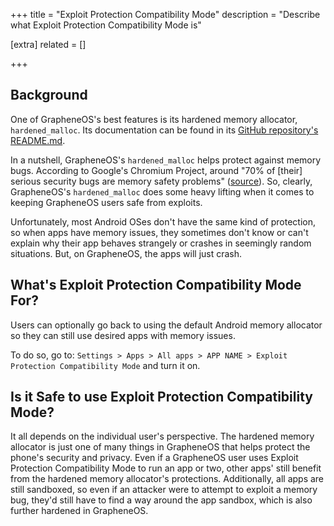 +++
title = "Exploit Protection Compatibility Mode"
description = "Describe what Exploit Protection Compatibility Mode is"

[extra]
related = []

+++

## Background 
One of GrapheneOS's best features is its hardened memory allocator, `hardened_malloc`. Its documentation can be found in its [GitHub repository's README.md](https://github.com/GrapheneOS/hardened_malloc).

In a nutshell, GrapheneOS's `hardened_malloc` helps protect against memory bugs. According to Google's Chromium Project, around "70% of [their] serious security bugs are memory safety problems" ([source](https://www.chromium.org/Home/chromium-security/memory-safety/)). So, clearly, GrapheneOS's `hardened_malloc` does some heavy lifting when it comes to keeping GrapheneOS users safe from exploits.

Unfortunately, most Android OSes don't have the same kind of protection, so when apps have memory issues, they sometimes don't know or can't explain why their app behaves strangely or crashes in seemingly random situations. But, on GrapheneOS, the apps will just crash.

## What's Exploit Protection Compatibility Mode For?

Users can optionally go back to using the default Android memory allocator so they can still use desired apps with memory issues.

To do so, go to: `Settings > Apps > All apps > APP NAME > Exploit Protection Compatibility Mode` and turn it on.

## Is it Safe to use Exploit Protection Compatibility Mode?

It all depends on the individual user's perspective. The hardened memory allocator is just one of many things in GrapheneOS that helps protect the phone's security and privacy. Even if a GrapheneOS user uses Exploit Protection Compatibility Mode to run an app or two, other apps' still benefit from the hardened memory allocator's protections. Additionally, all apps are still sandboxed, so even if an attacker were to attempt to exploit a memory bug, they'd still have to find a way around the app sandbox, which is also further hardened in GrapheneOS.